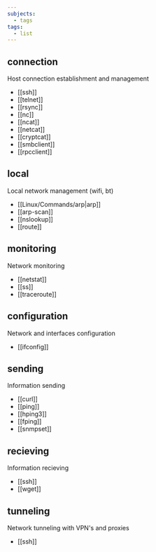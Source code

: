 ```yaml
---
subjects:
  - tags
tags:
  - list
---
```


## connection
Host connection establishment and management

- [[ssh]]
- [[telnet]]
- [[rsync]]
- [[nc]]
- [[ncat]]
- [[netcat]]
- [[cryptcat]]
- [[smbclient]]
- [[rpcclient]]

## local
Local network management (wifi, bt)

- [[Linux/Commands/arp|arp]]
- [[arp-scan]]
- [[nslookup]]
- [[route]]

## monitoring
Network monitoring

- [[netstat]]
- [[ss]]
- [[traceroute]]

## configuration
Network and interfaces configuration

- [[ifconfig]]

## sending
Information sending

- [[curl]]
- [[ping]]
- [[hping3]]
- [[fping]]
- [[snmpset]]

## recieving
Information recieving

- [[ssh]]
- [[wget]]

## tunneling
Network tunneling with VPN's and proxies

- [[ssh]]